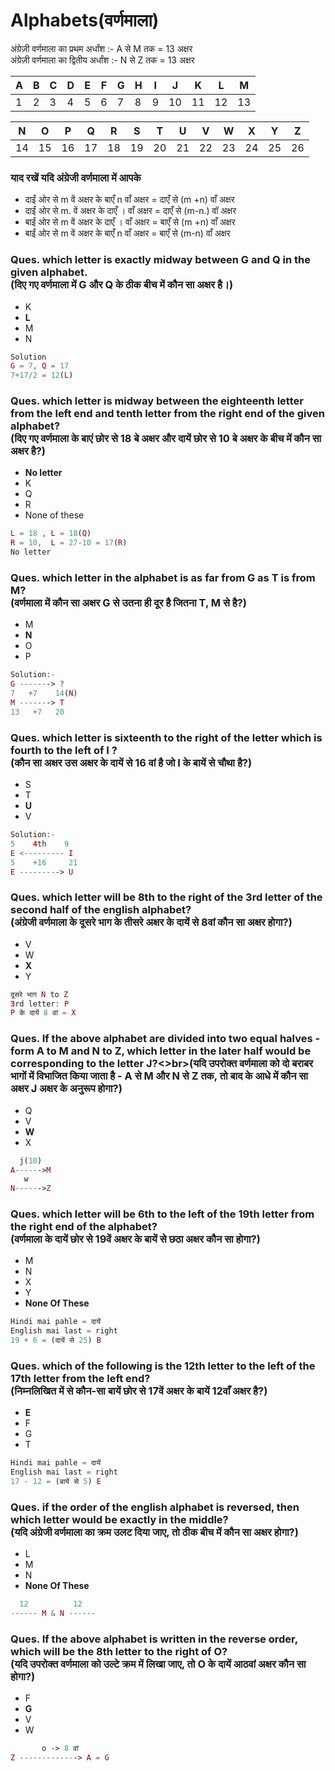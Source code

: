 # Alphabets(वर्णमाला)

अंग्रेज़ी वर्णमाला का प्रथम अर्धांश :- A से M तक = 13 अक्षर<br>
अंग्रेज़ी वर्णमाला का द्वितीय अर्धांश :- N से Z तक = 13 अक्षर

| A | B | C | D | E | F | G | H | I | J  | K  | L  | M  |
|---|---|---|---|---|---|---|---|---|----|----|----|----|
| 1 | 2 | 3 | 4 | 5 | 6 | 7 | 8 | 9 | 10 | 11 | 12 | 13 |

| N | O | P  | Q  | R  | S  | T  | U  | V  | W  | X  | Y  | Z  |
|---|---|----|----|----|----|----|----|----|----|----|----|----|
|14 |15 | 16 | 17 | 18 | 19 | 20 | 21 | 22 | 23 | 24 | 25 | 26 |

### याद रखें यदि अंग्रेजी वर्णमाला में आपके
* दाईं ओर से m वें अक्षर के बाएँ n वाँ अक्षर = दाएँ से (m +n) वाँ अक्षर
* दाईं ओर से m. वें अक्षर के दाएँ । वाँ अक्षर = दाएँ से (m-n.) वॉ अक्षर
* बाईं ओर से m वें अक्षर के दाएँ । वाँ अक्षर = बाएँ से (m +n) वाँ अक्षर
* बाईं ओर से m वें अक्षर के बाएँ n वाँ अक्षर = बाएँ से (m-n) वाँ अक्षर

### Ques. which letter is exactly midway between G and Q in the given alphabet.<br>(दिए गए वर्णमाला में G और Q के ठीक बीच में कौन सा अक्षर है।)
* K
* __L__
* M
* N
```php
Solution
G = 7, Q = 17
7+17/2 = 12(L)
```

### Ques. which letter is midway between the eighteenth letter from the left end and tenth letter from the right end of the given alphabet?<br>(दिए गए वर्णमाला के बाएं छोर से 18 बे  अक्षर और दायें छोर से 10 बे अक्षर के बीच में कौन सा अक्षर है?)
* __No letter__
* K
* Q
* R
* None of these
```php
L = 18 , L = 18(Q)
R = 10,  L = 27-10 = 17(R)
No letter
```

### Ques. which letter in the alphabet is as far from G as T is from M?<br>(वर्णमाला में कौन सा अक्षर G से उतना ही दूर है जितना T, M से है?)
* M
* __N__
* O
* P
```php
Solution:-
G -------> ?
7   +7    14(N)
M -------> T
13   +7   20
```

### Ques. which letter is sixteenth to the right of the letter which is fourth to the left of I ?<br>(कौन सा अक्षर उस अक्षर के दायें से 16 वां है जो I के बायें से चौथा है?)
* S
* T
* __U__
* V
```php
Solution:- 
5    4th    9
E <--------- I 
5    +16     21
E ---------> U 
```

### Ques. which letter will be 8th to the right of the 3rd letter of the second half of the english alphabet?<br>(अंग्रेजी वर्णमाला के दूसरे भाग के तीसरे अक्षर के दायें से 8वां कौन सा अक्षर होगा?)
* V
* W
* __X__
* Y
```php
दूसरे भाग N to Z
3rd letter: P
P के दायें 8 वां = X
```

### Ques. If the above alphabet are divided into two equal halves - form A to M and N to Z, which letter in the later half would be corresponding to the letter J?<>br>(यदि उपरोक्त वर्णमाला को दो बराबर भागों में विभाजित किया जाता है - A से M और N से Z तक, तो बाद के आधे में कौन सा अक्षर J अक्षर के अनुरूप होगा?)
* Q
* V
* __W__
* X
```php
  j(10) 
A------>M
   w
N------>Z
```

### Ques. which letter will be 6th to the left of the 19th letter from the right end of the alphabet?<br>(वर्णमाला के दायें छोर से 19वें अक्षर के बायें से छठा अक्षर कौन सा होगा?)
* M
* N
* X
* Y
* __None Of These__
```php
Hindi mai pahle = दायें
English mai last = right
19 + 6 = (दायें से 25) B
```
### Ques. which of the following is the 12th letter to the left of the 17th letter from the left end?<br>(निम्नलिखित में से कौन-सा बायें छोर से 17वें अक्षर के बायें 12वाँ अक्षर है?)
* __E__
* F
* G
* T
```php
Hindi mai pahle = दायें
English mai last = right
17 - 12 = (बायें से 5) E
```
### Ques. if the order of the english alphabet is reversed, then which letter would be exactly in the middle?<br>(यदि अंग्रेजी वर्णमाला का क्रम उलट दिया जाए, तो ठीक बीच में कौन सा अक्षर होगा?)
* L
* M
* N
* __None Of These__
```php
  12          12
------ M & N ------ 
```

### Ques. If the above alphabet is written in the reverse order, which will be the 8th letter to the right of O?<br>(यदि उपरोक्त वर्णमाला को उल्टे क्रम में लिखा जाए, तो O के दायें आठवां अक्षर कौन सा होगा?)
* F
* __G__
* V
* W
```php
       o -> 8 वां 
Z -------------> A = G
```

